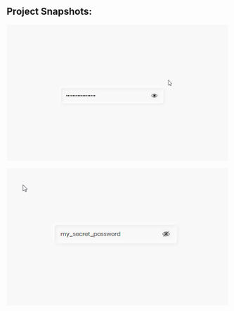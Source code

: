 ## Project Snapshots:

![img](https://github.com/jcrommar/show-hide-password/blob/master/snapshot_1.png?raw=true)

![img](https://github.com/jcrommar/show-hide-password/blob/master/snapshot_2.png?raw=true)
